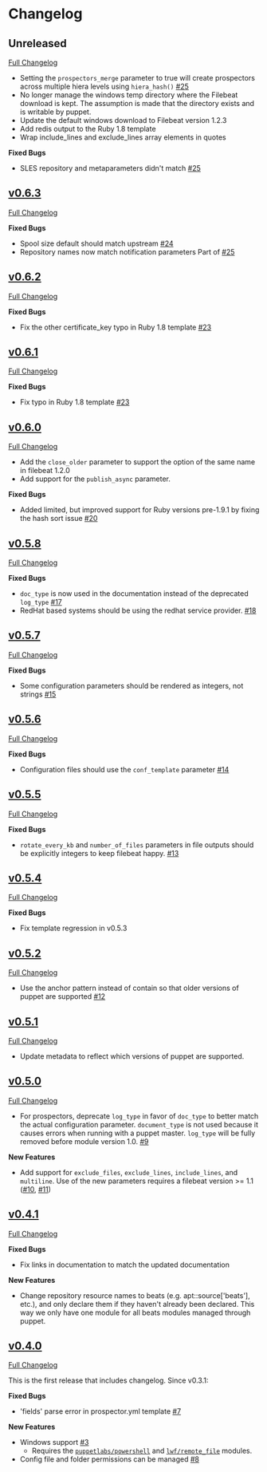 Changelog
=========

## Unreleased
[Full Changelog](https://github.com/pcfens/puppet-filebeat/compare/v0.6.3...HEAD)

- Setting the `prospectors_merge` parameter to true will create prospectors across multiple hiera levels
  using `hiera_hash()` [\#25](https://github.com/pcfens/puppet-filebeat/pull/25)
- No longer manage the windows temp directory where the Filebeat download is kept. The assumption is made
  that the directory exists and is writable by puppet.
- Update the default windows download to Filebeat version 1.2.3
- Add redis output to the Ruby 1.8 template
- Wrap include_lines and exclude_lines array elements in quotes

**Fixed Bugs**
- SLES repository and metaparameters didn't match [\#25](https://github.com/pcfens/puppet-filebeat/pull/25)

## [v0.6.3](https://github.com/pcfens/puppet-filebeat/tree/v0.6.3)
[Full Changelog](https://github.com/pcfens/puppet-filebeat/compare/v0.6.2...v0.6.3)

**Fixed Bugs**
- Spool size default should match upstream [\#24](https://github.com/pcfens/puppet-filebeat/pull/24)
- Repository names now match notification parameters Part of [\#25](https://github.com/pcfens/puppet-filebeat/pull/25)

## [v0.6.2](https://github.com/pcfens/puppet-filebeat/tree/v0.6.2)
[Full Changelog](https://github.com/pcfens/puppet-filebeat/compare/v0.6.1...v0.6.2)

**Fixed Bugs**
- Fix the other certificate_key typo in Ruby 1.8 template
[\#23](https://github.com/pcfens/puppet-filebeat/issues/23)


## [v0.6.1](https://github.com/pcfens/puppet-filebeat/tree/v0.6.1)
[Full Changelog](https://github.com/pcfens/puppet-filebeat/compare/v0.6.0...v0.6.1)

**Fixed Bugs**
- Fix typo in Ruby 1.8 template [\#23](https://github.com/pcfens/puppet-filebeat/issues/23)


## [v0.6.0](https://github.com/pcfens/puppet-filebeat/tree/v0.6.0)
[Full Changelog](https://github.com/pcfens/puppet-filebeat/compare/v0.5.8...v0.6.0)

- Add the `close_older` parameter to support the option of the same name in filebeat 1.2.0
- Add support for the `publish_async` parameter.

**Fixed Bugs**
- Added limited, but improved support for Ruby versions pre-1.9.1 by fixing the hash sort issue
[\#20](https://github.com/pcfens/puppet-filebeat/issues/20)

## [v0.5.8](https://github.com/pcfens/puppet-filebeat/tree/v0.5.8)
[Full Changelog](https://github.com/pcfens/puppet-filebeat/compare/v0.5.7...v0.5.8)

**Fixed Bugs**
- `doc_type` is now used in the documentation instead of the deprecated `log_type`
  [\#17](https://github.com/pcfens/puppet-filebeat/pull/17)
- RedHat based systems should be using the redhat service provider.
  [\#18](https://github.com/pcfens/puppet-filebeat/pull/18)


## [v0.5.7](https://github.com/pcfens/puppet-filebeat/tree/v0.5.7)
[Full Changelog](https://github.com/pcfens/puppet-filebeat/compare/v0.5.6...v0.5.7)

**Fixed Bugs**
- Some configuration parameters should be rendered as integers, not strings
  [\#15](https://github.com/pcfens/puppet-filebeat/pull/15)


## [v0.5.6](https://github.com/pcfens/puppet-filebeat/tree/v0.5.6)
[Full Changelog](https://github.com/pcfens/puppet-filebeat/compare/v0.5.5...v0.5.6)

**Fixed Bugs**
- Configuration files should use the `conf_template` parameter [\#14](https://github.com/pcfens/puppet-filebeat/pull/14)

## [v0.5.5](https://github.com/pcfens/puppet-filebeat/tree/v0.5.5)
[Full Changelog](https://github.com/pcfens/puppet-filebeat/compare/v0.5.4...v0.5.5)

**Fixed Bugs**
- `rotate_every_kb` and `number_of_files` parameters in file outputs should be
  explicitly integers to keep filebeat happy. [\#13](https://github.com/pcfens/puppet-filebeat/issues/13)

## [v0.5.4](https://github.com/pcfens/puppet-filebeat/tree/v0.5.4)
[Full Changelog](https://github.com/pcfens/puppet-filebeat/compare/v0.5.2...v0.5.4)

**Fixed Bugs**
- Fix template regression in v0.5.3

## [v0.5.2](https://github.com/pcfens/puppet-filebeat/tree/v0.5.2)
[Full Changelog](https://github.com/pcfens/puppet-filebeat/compare/v0.5.1...v0.5.2)

- Use the anchor pattern instead of contain so that older versions of puppet
  are supported [\#12](https://github.com/pcfens/puppet-filebeat/pull/12)

## [v0.5.1](https://github.com/pcfens/puppet-filebeat/tree/v0.5.1)
[Full Changelog](https://github.com/pcfens/puppet-filebeat/compare/v0.5.0...v0.5.1)

- Update metadata to reflect which versions of puppet are supported.

## [v0.5.0](https://github.com/pcfens/puppet-filebeat/tree/v0.5.0)
[Full Changelog](https://github.com/pcfens/puppet-filebeat/compare/v0.4.1...v0.5.0)

- For prospectors, deprecate `log_type` in favor of `doc_type` to better
  match the actual configuration parameter. `document_type` is not used because
  it causes errors when running with a puppet master. `log_type` will be fully
  removed before module version 1.0.
  [\#9](https://github.com/pcfens/puppet-filebeat/issues/9)

**New Features**
- Add support for `exclude_files`, `exclude_lines`, `include_lines`, and `multiline`.
  Use of the new parameters requires a filebeat version >= 1.1
  ([\#10](https://github.com/pcfens/puppet-filebeat/issues/10), [\#11](https://github.com/pcfens/puppet-filebeat/issues/11))

## [v0.4.1](https://github.com/pcfens/puppet-filebeat/tree/v0.4.1)
[Full Changelog](https://github.com/pcfens/puppet-filebeat/compare/v0.4.0...v0.4.1)

**Fixed Bugs**
- Fix links in documentation to match the updated documentation

**New Features**
- Change repository resource names to beats (e.g. apt::source['beats'], etc.),
  and only declare them if they haven't already been declared. This way we only
  have one module for all beats modules managed through puppet.

## [v0.4.0](https://github.com/pcfens/puppet-filebeat/tree/v0.4.0)
[Full Changelog](https://github.com/pcfens/puppet-filebeat/compare/v0.3.1...v0.4.0)

This is the first release that includes changelog. Since v0.3.1:

**Fixed Bugs**
- 'fields' parse error in prospector.yml template [\#7](https://github.com/pcfens/puppet-filebeat/pull/7)

**New Features**
- Windows support [\#3](https://github.com/pcfens/puppet-filebeat/pull/3)
  - Requires the [`puppetlabs/powershell`](https://forge.puppetlabs.com/puppetlabs/powershell)
  and [`lwf/remote_file`](https://forge.puppetlabs.com/lwf/remote_file) modules.
- Config file and folder permissions can be managed [\#8](https://github.com/pcfens/puppet-filebeat/pull/8)
